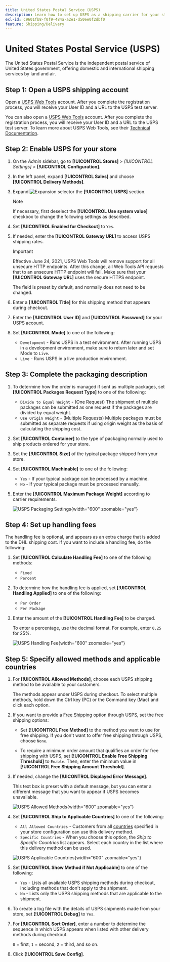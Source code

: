 ```yaml
---
title: United States Postal Service (USPS)
description: Learn how to set up USPS as a shipping carrier for your store.
exl-id: c9601fb8-f0f9-484a-a2e1-d50ee0f2dbf0
feature: Shipping/Delivery
---
```

# United States Postal Service (USPS)

The United States Postal Service is the independent postal service of United States government, offering domestic and international shipping services by land and air.

## Step 1: Open a USPS shipping account

Open a [USPS Web Tools][1] account. After you complete the registration process, you will receive your User ID and a URL to the USPS test server.

You can also open a [USPS Web Tools][1] account. After you complete the registration process, you will receive your User ID and a URL to the USPS test server. To learn more about USPS Web Tools, see their [Technical Documentation][2].

## Step 2: Enable USPS for your store

1. On the _Admin_ sidebar, go to **[!UICONTROL Stores]** > _[!UICONTROL Settings]_ > **[!UICONTROL Configuration]**.

1. In the left panel, expand **[!UICONTROL Sales]** and choose **[!UICONTROL Delivery Methods]**.

1. Expand ![Expansion selector](../assets/icon-display-expand.png) the **[!UICONTROL USPS]** section.

   >[!NOTE]
   >
   >If necessary, first deselect the **[!UICONTROL Use system value]** checkbox to change the following settings as described.

1. Set **[!UICONTROL Enabled for Checkout]** to `Yes`.

1. If needed, enter the **[!UICONTROL Gateway URL]** to access USPS shipping rates.

   >[!IMPORTANT]
   >
   >Effective June 24, 2021, USPS Web Tools will remove support for all unsecure HTTP endpoints. After this change, all Web Tools API requests that to an unsecure HTTP endpoint will fail. Make sure that your **[!UICONTROL Gateway URL]** uses the secure HTTPS endpoint.

   The field is preset by default, and normally does not need to be changed.

1. Enter a **[!UICONTROL Title]** for this shipping method that appears during checkout.

1. Enter the **[!UICONTROL User ID]** and **[!UICONTROL Password]** for your USPS account.

1. Set **[!UICONTROL Mode]** to one of the following:

   - `Development` - Runs USPS in a test environment. After running USPS in a development environment, make sure to return later and set Mode to `Live`.
   - `Live` - Runs USPS in a live production environment.

## Step 3: Complete the packaging description

1. To determine how the order is managed if sent as multiple packages, set **[!UICONTROL Packages Request Type]** to one of the following:

   - `Divide to Equal Weight` - (One Request) The shipment of multiple packages can be submitted as one request if the packages are divided by equal weight.
   - `Use Origin Weight` - (Multiple Requests) Multiple packages must be submitted as separate requests if using origin weight as the basis of calculating the shipping cost.

1. Set **[!UICONTROL Container]** to the type of packaging normally used to ship products ordered for your store.

1. Set the **[!UICONTROL Size]** of the typical package shipped from your store.

1. Set **[!UICONTROL Machinable]** to one of the following:

   - `Yes` - If your typical package can be processed by a machine.
   - `No` - If your typical package must be processed manually.

1. Enter the **[!UICONTROL Maximum Package Weight]** according to carrier requirements.

   ![USPS Packaging Settings](../configuration-reference/sales/assets/delivery-methods-usps-packaging.png){width="600" zoomable="yes"}

## Step 4: Set up handling fees

The handling fee is optional, and appears as an extra charge that is added to the DHL shipping cost. If you want to include a handling fee, do the following:

1. Set **[!UICONTROL Calculate Handling Fee]** to one of the following methods:

   - `Fixed`
   - `Percent`

1. To determine how the handling fee is applied, set **[!UICONTROL Handling Applied]** to one of the following:

   - `Per Order`
   - `Per Package`

1. Enter the amount of the **[!UICONTROL Handling Fee]** to be charged.

   To enter a percentage, use the decimal format. For example, enter `0.25` for 25%.

   ![USPS Handling Fee](../configuration-reference/sales/assets/delivery-methods-usps-handling-fee.png){width="600" zoomable="yes"}

## Step 5: Specify allowed methods and applicable countries

1. For **[!UICONTROL Allowed Methods]**, choose each USPS shipping method to be available to your customers.

   The methods appear under USPS during checkout. To select multiple methods, hold down the Ctrl key (PC) or the Command key (Mac) and click each option.

1. If you want to provide a [Free Shipping](shipping-free.md) option through USPS, set the free shipping options:

   - Set **[!UICONTROL Free Method]** to the method you want to use for free shipping. If you don't want to offer free shipping through USPS, choose `None`.

   - To require a minimum order amount that qualifies an order for free shipping with USPS, set **[!UICONTROL Enable Free Shipping Threshold]** to `Enable`. Then, enter the minimum value in **[!UICONTROL Free Shipping Amount Threshold]**.

1. If needed, change the **[!UICONTROL Displayed Error Message]**.

   This text box is preset with a default message, but you can enter a different message that you want to appear if USPS becomes unavailable.

   ![USPS Allowed Methods](../configuration-reference/sales/assets/delivery-methods-usps-allowed-methods.png){width="600" zoomable="yes"}

1. Set **[!UICONTROL Ship to Applicable Countries]** to one of the following:

   - `All Allowed Countries` - Customers from all [countries](../getting-started/store-details.md#country-options) specified in your store configuration can use this delivery method.
   - `Specific Countries` - When you choose this option, the _Ship to Specific Countries_ list appears. Select each country in the list where this delivery method can be used.

   ![USPS Applicable Countries](../configuration-reference/sales/assets/delivery-methods-usps-countries.png){width="600" zoomable="yes"}

1. Set **[!UICONTROL Show Method if Not Applicable]** to one of the following:

   - `Yes` - Lists all available USPS shipping methods during checkout, including methods that don't apply to the shipment.
   - `No` - Lists only the USPS shipping methods that are applicable to the shipment.

1. To create a log file with the details of USPS shipments made from your store, set **[!UICONTROL Debug]** to `Yes`.

1. For **[!UICONTROL Sort Order]**, enter a number to determine the sequence in which USPS appears when listed with other delivery methods during checkout.

   `0` = first, `1` = second, `2` = third, and so on.

1. Click **[!UICONTROL Save Config]**.


[1]: https://secure.shippingapis.com/registration/
[2]: https://www.usps.com/business/web-tools-apis/welcome.htm

